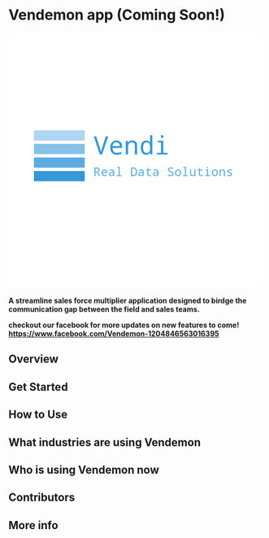 #  Vendemon app <strong>(Coming Soon!)<strong>
![alt text](https://github.com/Kylepadilla/vendemon/blob/master/client/src/assets/images/Vendi-README_image.png)

A streamline sales force multiplier application designed to birdge the communication gap between the field and sales teams. 

checkout our facebook for more updates on new features to come! https://www.facebook.com/Vendemon-1204846563016395

## Overview



## Get Started



## How to Use



## What industries are using Vendemon



## Who is using Vendemon now



## Contributors



## More info

